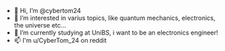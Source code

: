 - 👋 Hi, I’m @cybertom24
- 👀 I’m interested in varius topics, like quantum mechanics, electronics, the universe etc...
- 🌱 I’m currently studying at UniBS, i want to be an electronics engineer!
- 📫 I'm u/CyberTom_24 on reddit

<!---
cybertom24/cybertom24 is a ✨ special ✨ repository because its `README.md` (this file) appears on your GitHub profile.
You can click the Preview link to take a look at your changes.
--->

